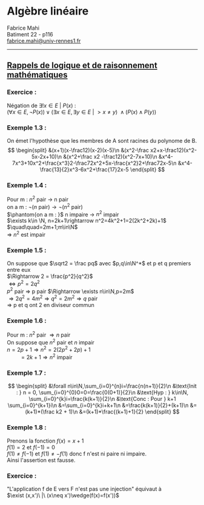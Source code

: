 # Algèbre linéaire

Fabrice Mahi  
Batiment 22 - p116  
fabrice.mahi@univ-rennes1.fr

---

## <u>Rappels de logique et de raisonnement mathématiques</u>

### **Exercice** : 
Négation de $\exists!x\in E\ |\ P(x)$ :   
$(\forall x\in E, \neg P(x))\vee(\exists x\in E, \exists y\in E\ |\ > x\ne y)\ \wedge (P(x) \wedge P(y))$

### **Exemple 1.3** :

On émet l'hypothèse que les membres de A sont racines du polynome de B.
$$
\begin{split}
    &(x+1)(x-\frac12)(x-2)(x-5)\n
    &(x^2-\frac x2+x-\frac12)(x^2-5x-2x+10)\n
    &(x^2+\frac x2 -\frac12)(x^2-7x+10)\n
    &x^4-7x^3+10x^2+\frac{x^3}2-\frac72x^2+5x-\frac{x^2}2+\frac72x-5\n
    &x^4-\frac{13}{2}x^3-6x^2+\frac{17}2x-5
\end{split}
$$

### **Exemple 1.4** : 

Pour m : $n^2$ pair $\rightarrow$ n pair  
on a m : $\neg(n\text{ pair}) \rightarrow \neg(n^2\text{ pair})$  
$\phantom{on a m : }$ n impaire $\rightarrow$ $n^2$ impair  
$\exists k\in \N, n=2k+1\rightarrow n^2=4k^2+1=2(2k^2+2k)+1$  
$\quad\quad=2m+1;m\in\N$  
$\Rightarrow$ $n^2$ est impair

### **Exemple 1.5** : 

On suppose que $\sqrt2 = \frac pq$ avec $p,q\in\N^*$ et p et q premiers entre eux  
$\Rightarrow 2 = \frac{p^2}{q^2}$  
$\Leftrightarrow p^2=2q^2$  
$p^2$ pair $\Rightarrow$ p pair $\Rightarrow \exists n\in\N,p=2m$  
$\Rightarrow 2q^2=4m^2 \Rightarrow q^2=2m^2\Rightarrow q$ pair  
$\Rightarrow$ p et q ont 2 en diviseur commun

### **Exemple 1.6** : 
Pour m : $n^2$ pair $\Rightarrow n$ pair  
On suppose que $n^2$ pair et $n$ impair  
$n=2p+1 \Rightarrow n^2=2(2p^2+2p)+1$  
$\quad\quad=2k+1\Rightarrow n^2$ impair

### **Exemple 1.7** : 
$$
\begin{split}
    &\forall n\in\N,\sum_{i=0}^{n}i=\frac{n(n+1)}{2}\n
    &\text{Init : } n = 0, \sum_{i=0}^{0}0=0=\frac{0(0+1)}{2}\n
    &\text{Hyp : } k\in\N, \sum_{i=0}^{k}i=\frac{k(k+1)}{2}\n
    &\text{Conc : Pour } k+1 \sum_{i=0}^{k+1}i\n
    &=\sum_{i=0}^{k}i+k+1\n
    &=\frac{k(k+1)}{2}+(k+1)\n
    &=(k+1)*(\frac k2 + 1)\n
    &=(k+1)*\frac{(k+1)+1}{2} 
\end{split}
$$

### **Exemple 1.8** : 

Prenons la fonction $f(x)=x+1$  
$f(1) = 2$ et $f(-1) = 0$  
$f(1) \neq f(-1)$ et $f(1) \neq -f(1)$ donc f n'est ni paire ni impaire.  
Ainsi l'assertion est fausse.

### **Exercice** :

"L'application f de E vers F n'est pas une injection"
équivaut à   
$\exist (x,x')\ |\ (x\neq x')\wedge(f(x)=f(x'))$
